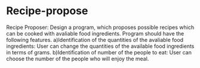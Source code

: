 # Recipe-propose
Recipe Proposer:
Design a program, which proposes possible recipes which can be cooked with avaliable food ingredients. Program should have the following features.
a)Identification of the quantities of the avaliable food ingredients: User can change the quantities of the available food ingredients in terms of grams.
b)Identification of number of the people to eat: User can choose the number of the people who will enjoy the meal.
